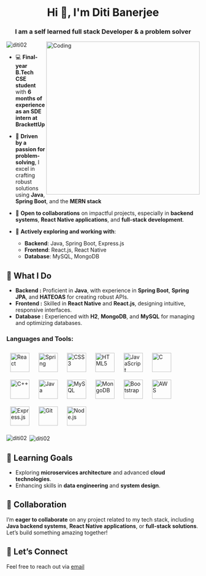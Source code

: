 
<h1 align="center">Hi 👋, I'm Diti Banerjee</h1>
<h3 align="center">I am a self learned full stack Developer & a problem solver</h3>
<img align="right" alt="Coding" width="400" src="https://user-images.githubusercontent.com/59734313/157189039-c09b3e38-9f42-42c0-ab54-14f1574190a7.gif">

<p align="left">
  <img src="https://komarev.com/ghpvc/?username=diti02&label=Profile%20views&color=0e75b6&style=flat" alt="diti02" />
</p>

- 💻 **Final-year B.Tech CSE student** with **6 months of experience as an SDE intern at BrackettUp**
- 🌟 **Driven by a passion for problem-solving**, I excel in crafting robust solutions using **Java**, **Spring Boot**, and the **MERN stack**

- 👯 **Open to collaborations** on impactful projects, especially in **backend systems**, **React Native applications**, and **full-stack development**.

- 🌱 **Actively exploring and working with**:
  - **Backend**: Java, Spring Boot, Express.js  
  - **Frontend**: React.js, React Native  
  - **Database**: MySQL, MongoDB 

 <h2>🌟 What I Do</h2>
    <ul>
        <li><strong>Backend :</strong> Proficient in <strong>Java</strong>, with experience in <strong>Spring Boot</strong>, <strong>Spring JPA</strong>, and <strong>HATEOAS</strong> for creating robust APIs.</li>
        <li><strong>Frontend :</strong> Skilled in <strong>React Native</strong> and <strong>React.js</strong>, designing intuitive, responsive interfaces.</li>
        <li><strong>Database :</strong> Experienced with <strong>H2</strong>, <strong>MongoDB</strong>, and <strong>MySQL</strong> for managing and optimizing databases.</li>
    </ul>

<p align="left">
</p>

<h3 align="left">Languages and Tools:</h3>
<p align="left"> <a href="https://reactjs.org/" target="_blank"><img style="margin: 10px" src="https://profilinator.rishav.dev/skills-assets/react-original-wordmark.svg" alt="React" height="50" /></a>  
  <a href="https://docs.spring.io/spring-framework/docs/3.0.x/reference/expressions.html#:~:text=The%20Spring%20Expression%20Language%20(SpEL,and%20basic%20string%20templating%20functionality." target="_blank"><img style="margin: 10px" src="https://profilinator.rishav.dev/skills-assets/springio-icon.svg" alt="Spring" height="50" /></a>  
<a href="https://www.w3schools.com/css/" target="_blank"><img style="margin: 10px" src="https://profilinator.rishav.dev/skills-assets/css3-original-wordmark.svg" alt="CSS3" height="50" /></a>  
<a href="https://en.wikipedia.org/wiki/HTML5" target="_blank"><img style="margin: 10px" src="https://profilinator.rishav.dev/skills-assets/html5-original-wordmark.svg" alt="HTML5" height="50" /></a>  
<a href="https://www.javascript.com/" target="_blank"><img style="margin: 10px" src="https://profilinator.rishav.dev/skills-assets/javascript-original.svg" alt="JavaScript" height="50" /></a>  
<a href="https://www.cprogramming.com/" target="_blank"><img style="margin: 10px" src="https://profilinator.rishav.dev/skills-assets/c-original.svg" alt="C" height="50" /></a>  
<a href="https://www.cplusplus.com/" target="_blank"><img style="margin: 10px" src="https://profilinator.rishav.dev/skills-assets/cplusplus-original.svg" alt="C++" height="50" /></a>  
<a href="https://www.java.com/" target="_blank"><img style="margin: 10px" src="https://profilinator.rishav.dev/skills-assets/java-original-wordmark.svg" alt="Java" height="50" /></a>  
<a href="https://www.mysql.com/" target="_blank"><img style="margin: 10px" src="https://profilinator.rishav.dev/skills-assets/mysql-original-wordmark.svg" alt="MySQL" height="50" /></a>  
<a href="https://www.mongodb.com/" target="_blank"><img style="margin: 10px" src="https://profilinator.rishav.dev/skills-assets/mongodb-original-wordmark.svg" alt="MongoDB" height="50" /></a>  
<a href="https://getbootstrap.com/docs/3.4/javascript/" target="_blank"><img style="margin: 10px" src="https://profilinator.rishav.dev/skills-assets/bootstrap-plain.svg" alt="Bootstrap" height="50" /></a>  
<a href="https://aws.amazon.com/" target="_blank"><img style="margin: 10px" src="https://profilinator.rishav.dev/skills-assets/amazonwebservices-original-wordmark.svg" alt="AWS" height="50" /></a>  
<a href="https://expressjs.com/" target="_blank"><img style="margin: 10px" src="https://profilinator.rishav.dev/skills-assets/express-original-wordmark.svg" alt="Express.js" height="50" /></a>  
<a href="https://github.com/" target="_blank"><img style="margin: 10px" src="https://profilinator.rishav.dev/skills-assets/git-scm-icon.svg" alt="Git" height="50" /></a>  
<a href="https://nodejs.org/" target="_blank"><img style="margin: 10px" src="https://profilinator.rishav.dev/skills-assets/nodejs-original-wordmark.svg" alt="Node.js" height="50" /></a>  </p>
<p><img align="left" src="https://github-readme-stats.vercel.app/api/top-langs?username=diti02&show_icons=true&locale=en&layout=compact" alt="diti02" /></p>

<p>&nbsp;<img align="center" src="https://github-readme-stats.vercel.app/api?username=diti02&show_icons=true&locale=en" alt="diti02" /></p>
<p>
 <h2>🌱 Learning Goals</h2>
    <ul>
        <li>Exploring <strong>microservices architecture</strong> and advanced <strong>cloud technologies</strong>.</li>
        <li>Enhancing skills in <strong>data engineering</strong> and <strong>system design</strong>.</li>
    </ul>
</p>
<p>
    <h2>🤝 Collaboration</h2>
    <p>I’m <strong>eager to collaborate</strong> on any project related to my tech stack, including <strong>Java backend systems</strong>, <strong>React Native applications</strong>, or <strong>full-stack solutions</strong>. Let’s build something amazing together!</p></p>
    <p>
      <h2>💬 Let’s Connect</h2>
    <p>Feel free to reach out via <a href="mailto:ditibanerjee006@example.com">email</a> </p>
    </p>
